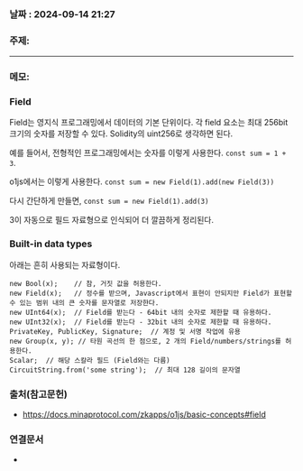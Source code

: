 
### 날짜 : 2024-09-14 21:27

### 주제: 

---
### 메모: 

### Field
Field는 영지식 프로그래밍에서 데이터의 기본 단위이다. 
각 field 요소는 최대 256bit 크기의 숫자를 저장할 수 있다.
Solidity의 uint256로 생각하면 된다.

예를 들어서, 전형적인 프로그래밍에서는 숫자를 이렇게 사용한다.
`const sum = 1 + 3`.

o1js에서는 이렇게 사용한다.
```const sum = new Field(1).add(new Field(3))```

다시 간단하게 만들면,
```const sum = new Field(1).add(3)```

3이 자동으로 필드 자료형으로 인식되어 더 깔끔하게 정리된다.

### Built-in data types
아래는 흔히 사용되는 자료형이다.
```
new Bool(x);    // 참, 거짓 값을 허용한다.
new Field(x);   // 정수를 받으며, Javascript에서 표현이 안되지만 Field가 표현할 수 있는 범위 내의 큰 숫자를 문자열로 저장한다.
new UInt64(x);  // Field를 받는다 - 64bit 내의 숫자로 제한할 때 유용하다.
new UInt32(x);  // Field를 받는다 - 32bit 내의 숫자로 제한할 때 유용하다.
PrivateKey, PublicKey, Signature;  // 계정 및 서명 작업에 유용
new Group(x, y); // 타원 곡선의 한 점으로, 2 개의 Field/numbers/strings를 허용한다.
Scalar;  // 해당 스칼라 필드 (Field와는 다름)
CircuitString.from('some string');  // 최대 128 길이의 문자열
```

### 출처(참고문헌)
- https://docs.minaprotocol.com/zkapps/o1js/basic-concepts#field

### 연결문서
-